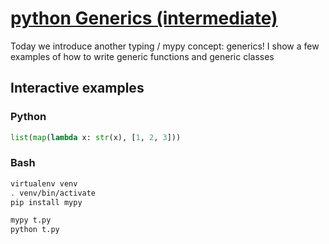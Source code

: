 # [python Generics (intermediate)](https://youtu.be/LcfxUU1A-RQ)

Today we introduce another typing / mypy concept: generics!  I show a few examples of how to write generic functions and generic classes

## Interactive examples


### Python

```python
list(map(lambda x: str(x), [1, 2, 3]))
```

### Bash

```bash
virtualenv venv
. venv/bin/activate
pip install mypy

mypy t.py
python t.py
```

